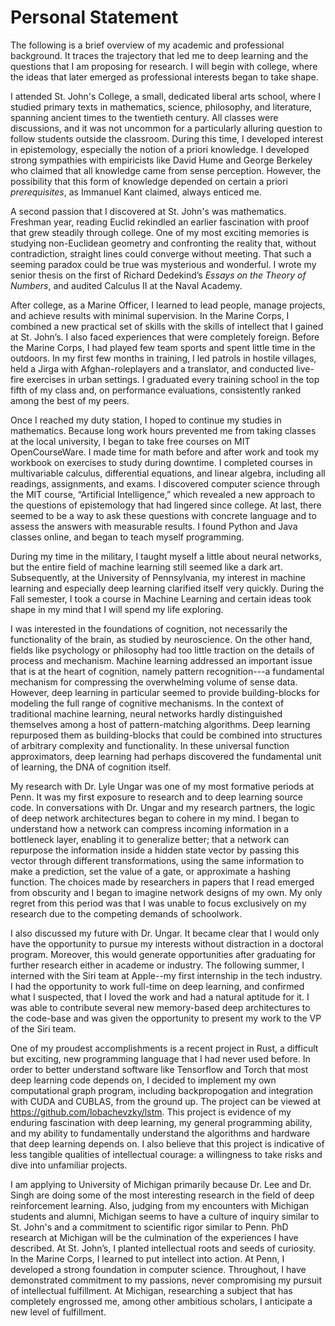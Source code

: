 # Personal Statement
<!-- MICHIGAN: applicant's background and life experiences, including cultural, geographical, financial, and educational or other opportunities or challenges, motivated the decision to pursue a graduate degree at the University of Michigan -->
<!-- I discovered computer science, and eventually machine learning, through mathematics. I love the complexity, the concreteness, and the rigor of mathematics. In college, I could dwell in a proof for hours, sometimes days; the eventual flash of knowledge was ecstatic. Other fields, like philosophy, offer complexity, but math transcends subjectivity and achieves real knowledge. Each concrete discovery builds on the last. The sense of progress is addictive. -->

The following is a brief overview of my academic and professional background. It traces the trajectory that led me to deep learning and the questions that I am proposing for research. I will begin with college, where the ideas that later emerged as professional interests began to take shape.

I attended St. John's College, a small, dedicated liberal arts school, where I studied primary texts in mathematics, science, philosophy, and literature, spanning ancient times to the twentieth century. All classes were discussions, and it was not uncommon for a particularly alluring question to follow students outside the classroom. During this time, I developed interest in epistemology, especially the notion of a priori knowledge. I developed strong sympathies with empiricists like David Hume and George Berkeley who claimed that all knowledge came from sense perception. However, the possibility that this form of knowledge depended on certain a priori _prerequisites_, as Immanuel Kant claimed, always enticed me.
<!-- TODO: epistemology -->

A second passion that I discovered at St. John's was mathematics. Freshman year, reading Euclid rekindled an earlier fascination with proof that grew steadily through college. One of my most exciting memories is studying non-Euclidean geometry and confronting the reality that, without contradiction, straight lines could converge without meeting. That such a seeming paradox could be true was mysterious and wonderful. I wrote my senior thesis on the first of Richard Dedekind’s _Essays on the Theory of Numbers_, and audited Calculus II at the Naval Academy.

After college, as a Marine Officer, I learned to lead people, manage projects, and achieve results with minimal supervision. In the Marine Corps, I combined a new practical set of skills with the skills of intellect that I gained at St. John’s. I also faced experiences that were completely foreign. Before the Marine Corps, I had played few team sports and spent little time in the outdoors. In my first few months in training, I led patrols in hostile villages, held a Jirga with Afghan-roleplayers and a translator, and conducted live-fire exercises in urban settings. I graduated every training school in the top fifth of my class and, on performance evaluations, consistently ranked among the best of my peers.

Once I reached my duty station, I hoped to continue my studies in mathematics. Because long work hours prevented me from taking classes at the local university, I began to take free courses on MIT OpenCourseWare. I made time for math before and after work and took my workbook on exercises to study during downtime. I completed courses in multivariable calculus, differential equations, and linear algebra, including all readings, assignments, and exams. I discovered computer science through the MIT course, “Artificial Intelligence,” which revealed a new approach to the questions of epistemology that had lingered since college. At last, there seemed to be a way to ask these questions with concrete language and to assess the answers with measurable results. I found Python and Java classes online, and began to teach myself programming.

During my time in the military, I taught myself a little about neural networks, but the entire field of machine learning still seemed like a dark art. Subsequently, at the University of Pennsylvania, my interest in machine learning and especially deep learning clarified itself very quickly. During the Fall semester, I took a course in Machine Learning and certain ideas took shape in my mind that I will spend my life exploring.

I was interested in the foundations of cognition, not necessarily the functionality of the brain, as studied by neuroscience. On the other hand, fields like psychology or philosophy had too little traction on the details of process and mechanism. Machine learning addressed an important issue that is at the heart of cognition, namely pattern recognition---a fundamental mechanism for compressing the overwhelming volume of sense data. However, deep learning in particular seemed to provide building-blocks for modeling the full range of cognitive mechanisms. In the context of traditional machine learning, neural networks hardly distinguished themselves among a host of pattern-matching algorithms. Deep learning repurposed them as building-blocks that could be combined into structures of arbitrary complexity and functionality. In these universal function approximators, deep learning had perhaps discovered the fundamental unit of learning, the DNA of cognition itself.

My research with Dr. Lyle Ungar was one of my most formative periods at Penn. It was my first exposure to research and to deep learning source code. In conversations with Dr. Ungar and my research partners, the logic of deep network architectures began to cohere in my mind. I began to understand how a network can compress incoming information in a bottleneck layer, enabling it to generalize better; that a network can repurpose the information inside a hidden state vector by passing this vector through different transformations, using the same information to make a prediction, set the value of a gate, or approximate a hashing function. The choices made by researchers in papers that I read emerged from obscurity and I began to imagine network designs of my own. My only regret from this period was that I was unable to focus exclusively on my research due to the competing demands of schoolwork.

I also discussed my future with Dr. Ungar. It became clear that I would only have the opportunity to pursue my interests without distraction in a doctoral program. Moreover, this would generate opportunities after graduating for further research either in academe or industry. The following summer, I interned with the Siri team at Apple--my first internship in the tech industry. I had the opportunity to work full-time on deep learning, and confirmed what I suspected, that I loved the work and had a natural aptitude for it. I was able to contribute several new memory-based deep architectures to the code-base and was given the opportunity to present my work to the VP of the Siri team.

<!-- I have a track-record of successfully taking on new endeavors. I taught myself mathematics and programming while serving successfully as an officer in the Marine Corps. I established a successful academic track-record at Penn, fresh out of the military. I made significant contributions as an intern at Apple--my first internship in the tech industry. One of my proudest accomplishments is a recent project that .  -->

One of my proudest accomplishments is a recent project in Rust, a difficult but exciting, new programming language that I had never used before. In order to better understand software like Tensorflow and Torch that most deep learning code depends on, I decided to implement my own computational graph program, including backpropogation and integration with CUDA and CUBLAS, from the ground up. The project can be viewed at https://github.com/lobachevzky/lstm. This project is evidence of my enduring fascination with deep learning, my general programming ability, and my ability to fundamentally understand the algorithms and hardware that deep learning depends on. I also believe that this project is indicative of less tangible qualities of intellectual courage: a willingness to take risks and dive into unfamiliar projects.

I am applying to University of Michigan primarily because Dr. Lee and Dr. Singh are doing some of the most interesting research in the field of deep reinforcement learning. Also, judging from my encounters with Michigan students and alumni, Michigan seems to have a culture of inquiry similar to St. John's and a commitment to scientific rigor similar to Penn. PhD research at Michigan will be the culmination of the experiences I have described. At St. John’s, I planted intellectual roots and seeds of curiosity. In the Marine Corps, I learned to put intellect into action. At Penn, I developed a strong foundation in computer science. Throughout, I have demonstrated commitment to my passions, never compromising my pursuit of intellectual fulfillment. At Michigan, researching a subject that has completely engrossed me, among other ambitious scholars, I anticipate a new level of fulfillment.


<!-- _At this point, I intend to say a few words about the specific program to which I am applying. This section will refer specifically to the works of the advisor with whom I hope to work and about the culture at the school._ -->


<!-- In combination, they can learn arbitrary functionality, not conditioned on the details of the layer's structure but on the flow of information through them.  combine linear, nonlinear, and affine transformations to approximate functions universally. With this This is in fact because of its simplicity: the building-blocks of a deep network are three simple transformations


It seemed possibe Though I discovered deep learning during its ascent to preeminence, my attraction had little to do with the hype. I   Mathematics had fascinated me with complex systems built from simple, powerful axioms. Similarly, a deep network can learn to perform incredibly complex inference, despite having very simple components: An individual layer of a neural network comprises three transformations -- linear, affine, and nonlinear. Despite their simplicity, these transformations can, in combination, approximate any function.

The principles that organize a deep network are also simple but powerful. First, we have the mechanism of _recursion_, an incredibly powerful tool for expressing _hierarchy_...

Unlike traditional machine learning, whose techniques seem eternally bound to specific applications, deep learning seems to unearth concepts that are fundamental to _cognition itself_. For example, the organizing principle of a neural network

I was drawn to ideas themselves, more than their application. Deep Learning in particular








 *In addition, the Marine Corps showed me the critical role of computer automation—for example, the use of SharePoint to manage workflows—in a large organization. As a computer scientist, I will constantly call on the perspective I gained in this capacity because, in my observation, a computer program is only as powerful as the ability of the user to make sense of it and incorporate it into practice.*


My interest in machine learning and actually computer science in general began in philosophy. During college, I studied many different kinds of philosophy, including ethics, ontology (the study of being), and aesthetics. But to me, epistemology, the study of knowing, was primary to all of these. I found the aperture more interesting than the scene.

A second formative interest was mathematics. Though I developed a deep appreciation for the questions that philosophy posed, their _undecidability_ was always a source of dissatisfaction. In contrast,
oEthan Brooks
14 Aulike St Kailua HI 96734 • (717) 380-9441 • ethanabrooks@gmail.com

Personal Statement
I discovered computer science through mathematics. I love the complexity, the concreteness, and the rigor of mathematics. I can dwell in a proof for hours, sometimes days; the eventual flash of knowledge is ecstatic. Other fields, like philosophy, offer complexity, but math transcends opinion and achieves real knowledge. Each concrete discovery builds on the last. The sense of progress is addictive.
Not long ago, I found that all this was true of programming as well. When, after countless attempts, my first difficult code ran, I could not repress a primal howl. Coding, I have discovered, also has a critical element that math does not: design. I grew up an avid Lego builder and then an aspiring architect. Programming marries these creative impulses with mathematics. As a programmer, I will be able to design products both beautiful and complex that I can share with an appreciative world.
A little about my background: At St. John’s College I studied primary texts in mathematics, science, philosophy, and literature, spanning ancient times to the twentieth century. All classes were discussions, and we immersed ourselves in the great ideas we were reading, exploring their structures meticulously. This study taught me to appreciate the way thought changes over time and drew my attention to the pitfalls of scientific hubris, the tendency toward unacknowledged assumptions, and the indispensability of maverick insight. After college, as a Marine Officer, I learned to lead people, manage projects, and, within broad guidelines, achieve results. In the Marine Corps, I combined a new practical set of skills with the skills of intellect that I gained at St. John’s. In addition, the Marine Corps showed me the critical role of computer automation—for example, the use of SharePoint to manage workflows—in a large organization. As a computer scientist, I will constantly call on the perspective I gained in this capacity because, in my observation, a computer program is only as powerful as the ability of the user to make sense of it and incorporate it into practice.
While I am proud of the record evident in my transcript, my test scores, and my recommendations, I acknowledge that my freshman and sophomore grades are below the standard I have strived for elsewhere in life. Having just spent seven months in training with the Marine Corps, I had difficulty adjusting to college culture as a freshman. With time, I matured and developed a strong work ethic, a story told by the steady rise of my grades through the years and my endeavors outside class: by senior year, I was leading a Crossfit Club I had founded, running monthly volunteer trips for Habitat for Humanity, drilling monthly with the Marines, and auditing a course at the Naval Academy (near St. John’s), all while maintaining a 3.89 GPA.
While college took some adjustment, as an Officer I faced experiences that were completely foreign. Before the Marine Corps, I had played few team sports and spent little time in the outdoors. In my first few months in training, I led patrols in hostile villages, held a Jirga with Afghans and a translator, and conducted live-fire exercises in urban settings. I graduated every training school in the top fifth of my class and, on performance evaluations, consistently ranked among the best of my peers.

How did these experiences produce an interest in machine learning? At St. John’s, Euclid rekindled an earlier fascination with mathematical proof that grew steadily through college. One of my most exciting memories is studying non-Euclidean geometry and confronting the reality that, without contradiction, straight lines could converge without meeting. That such a seeming paradox could be true was mysterious and wonderful. I wrote my senior thesis on the first of Richard Dedekind’s Essays on the Theory of Numbers, and audited Calculus II at the Naval Academy. After completing my officer training, I hoped to continue my studies, but every math class near my new duty station met during work hours. So I began to take the free courses that MIT offers on the OpenCourseWare website. I found time for math before and after work and took my workbook on exercises to study during downtime. I completed courses in multivariable calculus, differential equations, and linear algebra, including all readings, assignments, and exams. I discovered computer science through the MIT course, “Artificial Intelligence.” Many excited calls home ensued. I found Python and Java classes on Codecademy.com and Udacity.com, and began to teach myself code.

I have spent the past year researching graduate programs and none is better suited to my background and interests than the Master of Computer and Information Technology at the University of Pennsylvania. During my recent campus visits, the thoughtfulness of the students, the quality of the teachers, and the warmth of the community left a deep impression on me. After MCIT, I may consider applying to the MSE program or a doctoral program in order to further explore topics of interest. I am particularly curious about artificial intelligence and the work of Dr. Mitch Marcus on programs that understand human language and use environmental context to interpret meaning.

A career in computer science will be the culmination of the manifold experiences I have described. At St. John’s, I planted intellectual roots and seeds of curiosity. In the Marine Corps, I learned to put intellect into action. Throughout, I have demonstrated commitment to my passions: it would be much easier to go to business school after leaving the Marine Corps. I have explored that option, but the truth is, it’s not what excites me. I have never compromised my pursuit of intellectual fulfillment and I have beaten a new path when a traveled road did not exist. While pursuing a degree at Penn among other ambitious scholars, immersed in a subject that has completely engrossed me, I anticipate a new level of fulfillment. -->
